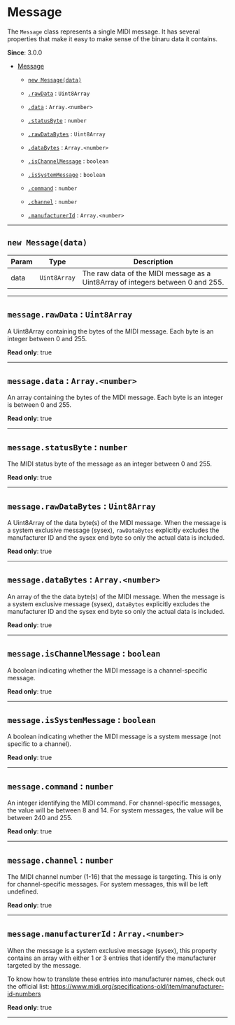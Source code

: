 <a name="Message"></a>

# Message
The `Message` class represents a single MIDI message. It has several properties that make it
easy to make sense of the binaru data it contains.

<!--**Kind**: global class  
-->
**Since**: 3.0.0  


* [Message](#Message)

    * [`new Message(data)`](#new_Message_new)

    * [`.rawData`](#Message+rawData) : <code>Uint8Array</code>

    * [`.data`](#Message+data) : <code>Array.&lt;number&gt;</code>

    * [`.statusByte`](#Message+statusByte) : <code>number</code>

    * [`.rawDataBytes`](#Message+rawDataBytes) : <code>Uint8Array</code>

    * [`.dataBytes`](#Message+dataBytes) : <code>Array.&lt;number&gt;</code>

    * [`.isChannelMessage`](#Message+isChannelMessage) : <code>boolean</code>

    * [`.isSystemMessage`](#Message+isSystemMessage) : <code>boolean</code>

    * [`.command`](#Message+command) : <code>number</code>

    * [`.channel`](#Message+channel) : <code>number</code>

    * [`.manufacturerId`](#Message+manufacturerId) : <code>Array.&lt;number&gt;</code>


* * *

<a name="new_Message_new"></a>

## `new Message(data)`
<!---->

| Param | Type | Description |
| --- | --- | --- |
| data | <code>Uint8Array</code> | The raw data of the MIDI message as a Uint8Array of integers between 0 and 255. |


* * *

<a name="Message+rawData"></a>

## `message.rawData` : <code>Uint8Array</code>
A Uint8Array containing the bytes of the MIDI message. Each byte is an integer between 0 and
255.

<!--**Kind**: instance property of [<code>Message</code>](#Message)  
-->
**Read only**: true  

* * *

<a name="Message+data"></a>

## `message.data` : <code>Array.&lt;number&gt;</code>
An array containing the bytes of the MIDI message. Each byte is an integer is between 0 and
255.

<!--**Kind**: instance property of [<code>Message</code>](#Message)  
-->
**Read only**: true  

* * *

<a name="Message+statusByte"></a>

## `message.statusByte` : <code>number</code>
The MIDI status byte of the message as an integer between 0 and 255.

<!--**Kind**: instance property of [<code>Message</code>](#Message)  
-->
**Read only**: true  

* * *

<a name="Message+rawDataBytes"></a>

## `message.rawDataBytes` : <code>Uint8Array</code>
A Uint8Array of the data byte(s) of the MIDI message. When the message is a system exclusive
message (sysex), `rawDataBytes` explicitly excludes the manufacturer ID and the sysex end
byte so only the actual data is included.

<!--**Kind**: instance property of [<code>Message</code>](#Message)  
-->
**Read only**: true  

* * *

<a name="Message+dataBytes"></a>

## `message.dataBytes` : <code>Array.&lt;number&gt;</code>
An array of the the data byte(s) of the MIDI message. When the message is a system exclusive
message (sysex), `dataBytes` explicitly excludes the manufacturer ID and the sysex end
byte so only the actual data is included.

<!--**Kind**: instance property of [<code>Message</code>](#Message)  
-->
**Read only**: true  

* * *

<a name="Message+isChannelMessage"></a>

## `message.isChannelMessage` : <code>boolean</code>
A boolean indicating whether the MIDI message is a channel-specific message.

<!--**Kind**: instance property of [<code>Message</code>](#Message)  
-->
**Read only**: true  

* * *

<a name="Message+isSystemMessage"></a>

## `message.isSystemMessage` : <code>boolean</code>
A boolean indicating whether the MIDI message is a system message (not specific to a
channel).

<!--**Kind**: instance property of [<code>Message</code>](#Message)  
-->
**Read only**: true  

* * *

<a name="Message+command"></a>

## `message.command` : <code>number</code>
An integer identifying the MIDI command. For channel-specific messages, the value will be
between 8 and 14. For system messages, the value will be between 240 and 255.

<!--**Kind**: instance property of [<code>Message</code>](#Message)  
-->
**Read only**: true  

* * *

<a name="Message+channel"></a>

## `message.channel` : <code>number</code>
The MIDI channel number (1-16) that the message is targeting. This is only for
channel-specific messages. For system messages, this will be left undefined.

<!--**Kind**: instance property of [<code>Message</code>](#Message)  
-->
**Read only**: true  

* * *

<a name="Message+manufacturerId"></a>

## `message.manufacturerId` : <code>Array.&lt;number&gt;</code>
When the message is a system exclusive message (sysex), this property contains an array with
either 1 or 3 entries that identify the manufacturer targeted by the message.

To know how to translate these entries into manufacturer names, check out the official list:
https://www.midi.org/specifications-old/item/manufacturer-id-numbers

<!--**Kind**: instance property of [<code>Message</code>](#Message)  
-->
**Read only**: true  

* * *

